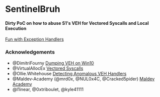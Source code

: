 # SentinelBruh
#### Dirty PoC on how to abuse S1's VEH for Vectored Syscalls and Local Execution

[Fun with Exception Handlers](https://mannyfreddy.gitbook.io/ya-boy-manny)

### Acknowledgements
- @DimitriFourny [Dumping VEH on Win10](https://dimitrifourny.github.io/2020/06/11/dumping-veh-win10.html)
- @VirtualAllocEx [Vectored Syscalls](https://redops.at/en/blog/syscalls-via-vectored-exception-handling)
- @Ollie.Whitehouse [Detecting Anomalous VEH Handlers](https://research.nccgroup.com/2022/03/01/detecting-anomalous-vectored-exception-handlers-on-windows/)
- @Maldev-Academy (@mrd0x, @NUL0x4C, @Cracked5pider) [Maldev Academy](https://maldevacademy.com/)
- @l1inear, @0xtriboulet, @kyle41111
